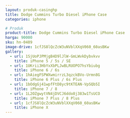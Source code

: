 ```yaml
---
layout: produk-casinghp
title: Dodge Cummins Turbo Diesel iPhone Case
categories: iphone

# Produk
product-title: Dodge Cummins Turbo Diesel iPhone Case
harga: 90000
sku: hn-0489
image-drive: 1cfJS8lQcZcW3uNVblXXqV060_60asBKw
gallery:
  - url: 1SjUoPJPMjgB4D9lJlW-GmLWvkDybvkvv
    title: iPhone 5 / 5s / SE
  - url: 1UKrii3HbYxXbPLJwBLRUOPO7hsYbiubg
    title: iPhone 6 / 6s
  - url: 1hAiegFSPWXwmirrzL3qzckBVo-Urmn8G
    title: iPhone 6 Plus / 6s Plus
  - url: 1bOdgGj41wpfFtD8yc9tKTEAN-VpSQb5I
    title: iPhone 7 / 8
  - url: 1L2OZgwytVN4jDVCJ6ddo8j383w1TsUCO
    title: iPhone 7 Plus / 8 Plus
  - url: 1cfJS8lQcZcW3uNVblXXqV060_60asBKw
    title: iPhone X
---
```


